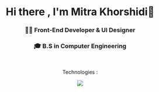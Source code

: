 <h1 align="center">Hi there , I'm Mitra Khorshidi👋</h1> 
<h3 align="center">👩‍💻 Front-End Developer & UI Designer</h3> 
<h3 align="center"> 🎓 B.S in Computer Engineering</h3> 
<br/>
<p align="center"> Technologies : </p>
<p align="center">
  <a href="https://skillicons.dev">
    <img src="https://skillicons.dev/icons?i=git,kubernetes,docker,c,vim" />
  </a>
</p>


  

